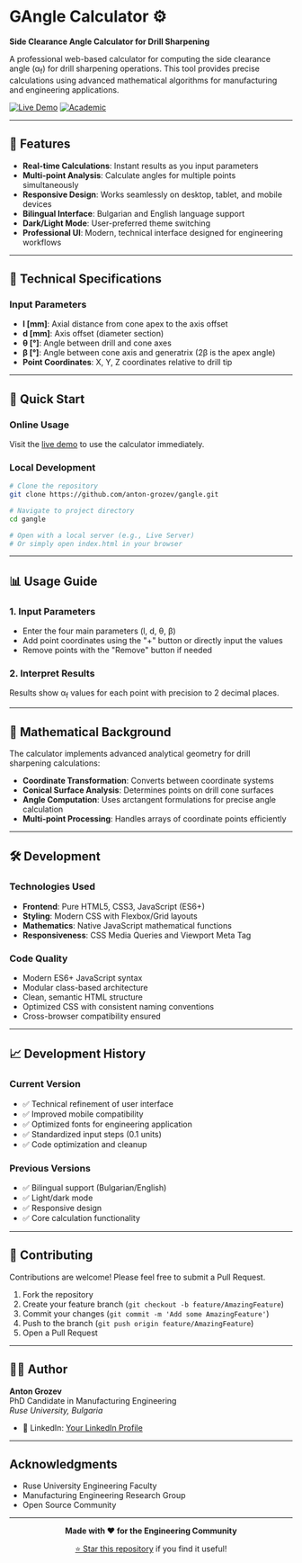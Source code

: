 # GAngle Calculator ⚙️

**Side Clearance Angle Calculator for Drill Sharpening**

A professional web-based calculator for computing the side clearance angle (α<sub>f</sub>) for drill sharpening operations. This tool provides precise calculations using advanced mathematical algorithms for manufacturing and engineering applications.

[![Live Demo](https://img.shields.io/badge/Live-Demo-blue?style=for-the-badge)](https://anton-grozev.github.io/gangle/)
[![Academic](https://img.shields.io/badge/Academic-Research-green?style=for-the-badge)](#)

---

## 🎯 Features

- **Real-time Calculations**: Instant results as you input parameters
- **Multi-point Analysis**: Calculate angles for multiple points simultaneously
- **Responsive Design**: Works seamlessly on desktop, tablet, and mobile devices
- **Bilingual Interface**: Bulgarian and English language support
- **Dark/Light Mode**: User-preferred theme switching
- **Professional UI**: Modern, technical interface designed for engineering workflows

---

## 🔧 Technical Specifications

### Input Parameters
- **l [mm]**: Axial distance from cone apex to the axis offset
- **d [mm]**: Axis offset (diameter section)
- **θ [°]**: Angle between drill and cone axes
- **β [°]**: Angle between cone axis and generatrix (2β is the apex angle)
- **Point Coordinates**: X, Y, Z coordinates relative to drill tip

---

## 🚀 Quick Start

### Online Usage
Visit the [live demo](https://anton-grozev.github.io/gangle/) to use the calculator immediately.

### Local Development
```bash
# Clone the repository
git clone https://github.com/anton-grozev/gangle.git

# Navigate to project directory
cd gangle

# Open with a local server (e.g., Live Server)
# Or simply open index.html in your browser
```

---

## 📊 Usage Guide

### 1. Input Parameters
- Enter the four main parameters (l, d, θ, β)
- Add point coordinates using the "+" button or directly input the values
- Remove points with the "Remove" button if needed

### 2. Interpret Results
Results show α<sub>f</sub> values for each point with precision to 2 decimal places.

---

## 🔬 Mathematical Background

The calculator implements advanced analytical geometry for drill sharpening calculations:

- **Coordinate Transformation**: Converts between coordinate systems
- **Conical Surface Analysis**: Determines points on drill cone surfaces
- **Angle Computation**: Uses arctangent formulations for precise angle calculation
- **Multi-point Processing**: Handles arrays of coordinate points efficiently

---

## 🛠 Development

### Technologies Used
- **Frontend**: Pure HTML5, CSS3, JavaScript (ES6+)
- **Styling**: Modern CSS with Flexbox/Grid layouts
- **Mathematics**: Native JavaScript mathematical functions
- **Responsiveness**: CSS Media Queries and Viewport Meta Tag

### Code Quality
- Modern ES6+ JavaScript syntax
- Modular class-based architecture
- Clean, semantic HTML structure
- Optimized CSS with consistent naming conventions
- Cross-browser compatibility ensured

---

## 📈 Development History

### Current Version
- ✅ Technical refinement of user interface
- ✅ Improved mobile compatibility
- ✅ Optimized fonts for engineering application
- ✅ Standardized input steps (0.1 units)
- ✅ Code optimization and cleanup

### Previous Versions
- ✅ Bilingual support (Bulgarian/English)
- ✅ Light/dark mode
- ✅ Responsive design
- ✅ Core calculation functionality

---

## 🤝 Contributing

Contributions are welcome! Please feel free to submit a Pull Request.

1. Fork the repository
2. Create your feature branch (`git checkout -b feature/AmazingFeature`)
3. Commit your changes (`git commit -m 'Add some AmazingFeature'`)
4. Push to the branch (`git push origin feature/AmazingFeature`)
5. Open a Pull Request

---

## 👨‍🎓 Author

**Anton Grozev**  
PhD Candidate in Manufacturing Engineering  
*Ruse University, Bulgaria*

- 🔗 LinkedIn: [Your LinkedIn Profile](#)

---

##  Acknowledgments

- Ruse University Engineering Faculty
- Manufacturing Engineering Research Group
- Open Source Community

---

<div align="center">

**Made with ❤️ for the Engineering Community**

[⭐ Star this repository](https://github.com/anton-grozev/gangle) if you find it useful!

</div>
